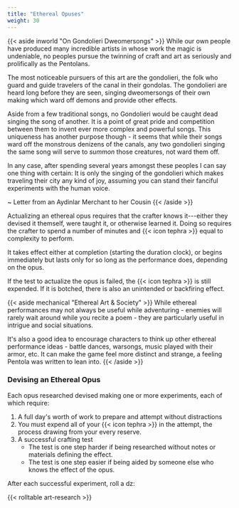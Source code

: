 ```yaml
---
title: "Ethereal Opuses"
weight: 30
---
```


{{< aside inworld "On Gondolieri Dweomersongs" >}}
While our own people have produced many incredible artists in whose work the magic is undeniable, no peoples pursue the twinning of craft and art as seriously and prolifically as the Pentolans.

The most noticeable pursuers of this art are the gondolieri, the folk who guard and guide travelers of the canal in their gondolas.
The gondolieri are heard long before they are seen, singing dweomersongs of their own making which ward off demons and provide other effects.

Aside from a few traditional songs, no Gondolieri would be caught dead singing the song of another.
It is a point of great pride and competition between them to invent ever more complex and powerful songs.
This uniqueness has another purpose though - it seems that while their songs ward off the monstrous denizens of the canals, any two gondolieri singing the same song will serve to _summon_ those creatures, not ward them off.

In any case, after spending several years amongst these peoples I can say one thing with certain:
It is only the singing of the gondolieri which makes traveling their city any kind of joy, assuming you can stand their fanciful experiments with the human voice.

~ Letter from an Aydinlar Merchant to her Cousin
{{< /aside >}}

Actualizing an ethereal opus requires that the crafter knows it---either they devised it themself, were taught it, or otherwise learned it.
Doing so requires the crafter to spend a number of minutes and {{< icon tephra >}} equal to complexity to perform.

It takes effect either at completion (starting the duration clock), or begins immediately but lasts only for so long as the performance does, depending on the opus.

If the test to actualize the opus is failed, the {{< icon tephra >}} is still expended.
If it is botched, there is also an unintended or backfiring effect.

{{< aside mechanical "Ethereal Art & Society" >}}
While ethereal performances may not always be useful while adventuring - enemies will rarely wait around while you recite a poem - they are particularly useful in intrigue and social situations.

It's also a good idea to encourage characters to think up other ethereal performance ideas - battle dances, warsongs, music played with their armor, etc.
It can make the game feel more distinct and strange, a feeling Pentola was written to lean into.
{{< /aside >}}

### Devising an Ethereal Opus

Each opus researched devised making one or more experiments, each of which require:

1. A full day's worth of work to prepare and attempt without distractions
1. You must expend all of your {{< icon tephra >}} in the attempt, the process drawing from your every reserve.
1. A successful crafting test
   + The test is one step harder if being researched without notes or materials defining the effect.
   + The test is one step easier if being aided by someone else who knows the effect of the opus.

After each successful experiment, roll a dz:

{{< rolltable art-research >}}
